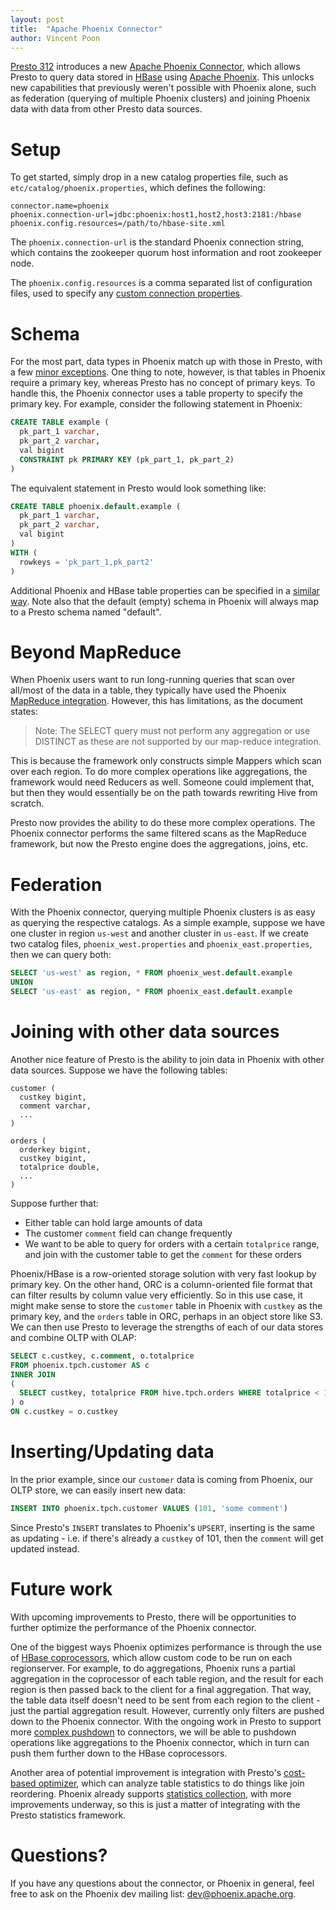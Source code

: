 ```yaml
---
layout: post
title:  "Apache Phoenix Connector"
author: Vincent Poon
---
```


[Presto 312]({{site.url}}/docs/current/release/release-312.html)
introduces a new [Apache Phoenix Connector]({{site.url}}/docs/current/connector/phoenix.html), 
which allows Presto to query data stored in [HBase](https://hbase.apache.org/)
using [Apache Phoenix](https://phoenix.apache.org/).  This unlocks new capabilities that previously
weren't possible with Phoenix alone, such as federation (querying of multiple Phoenix clusters) and
joining Phoenix data with data from other Presto data sources.

# Setup
To get started, simply drop in a new catalog properties file, such as `etc/catalog/phoenix.properties`,
which defines the following:

```
connector.name=phoenix
phoenix.connection-url=jdbc:phoenix:host1,host2,host3:2181:/hbase
phoenix.config.resources=/path/to/hbase-site.xml
```

The `phoenix.connection-url` is the standard Phoenix connection string, which contains the zookeeper
quorum host information and root zookeeper node.

The `phoenix.config.resources` is a comma separated list of configuration files, used to specify any
[custom connection properties](https://phoenix.apache.org/tuning.html).

# Schema
For the most part, data types in Phoenix match up with those in Presto, with a few
[minor exceptions]({{site.url}}/docs/current/connector/phoenix.html#data-types).  One thing
to note, however, is that tables in Phoenix require a primary key, whereas Presto has no concept of
primary keys.  To handle this, the Phoenix connector uses a table property to specify the primary key. 
For example, consider the following statement in Phoenix:

```sql
CREATE TABLE example (
  pk_part_1 varchar,
  pk_part_2 varchar,
  val bigint
  CONSTRAINT pk PRIMARY KEY (pk_part_1, pk_part_2)
)
```
The equivalent statement in Presto would look something like:

```sql
CREATE TABLE phoenix.default.example (
  pk_part_1 varchar,
  pk_part_2 varchar,
  val bigint
)
WITH (
  rowkeys = 'pk_part_1,pk_part2'
)
```

Additional Phoenix and HBase table properties can be specified in a 
[similar way]({{site.url}}/docs/current/connector/phoenix.html#table-properties-phoenix). 
Note also that the default (empty) schema in Phoenix will always map to a Presto schema named "default".

# Beyond MapReduce
When Phoenix users want to run long-running queries that scan over all/most of the data in a table,
they typically have used the Phoenix [MapReduce integration](https://phoenix.apache.org/phoenix_mr.html). 
However, this has limitations, as the document states:

>Note: The SELECT query must not perform any aggregation or use DISTINCT as these are not supported by our map-reduce integration.

This is because the framework only constructs simple Mappers which scan over each region.  To
do more complex operations like aggregations, the framework would need Reducers as well.
Someone could implement that, but then they would essentially be on the path towards rewriting
Hive from scratch.

Presto now provides the ability to do these more complex operations.  The Phoenix connector
performs the same filtered scans as the MapReduce framework, but now the Presto engine does
the aggregations, joins, etc.

# Federation
With the Phoenix connector, querying multiple Phoenix clusters is as easy as querying the
respective catalogs.  As a simple example, suppose we have one cluster in region `us-west` and
another cluster in `us-east`.  If we create two catalog files, `phoenix_west.properties` and
`phoenix_east.properties`, then we can query both:

```sql
SELECT 'us-west' as region, * FROM phoenix_west.default.example
UNION
SELECT 'us-east' as region, * FROM phoenix_east.default.example
```

# Joining with other data sources
Another nice feature of Presto is the ability to join data in Phoenix with other data sources.
Suppose we have the following tables:

```
customer (
  custkey bigint,
  comment varchar,
  ...
)
```
```
orders (
  orderkey bigint,
  custkey bigint,
  totalprice double,
  ...
)
```
Suppose further that:

* Either table can hold large amounts of data
* The customer `comment` field can change frequently
* We want to be able to query for orders with a certain `totalprice` range, and join with the
customer table to get the `comment` for these orders

Phoenix/HBase is a row-oriented storage solution with very fast lookup by primary key.  On the
other hand, ORC is a column-oriented file format that can filter results by column value very
efficiently.  So in this use case, it might make sense to store the `customer` table in Phoenix
with `custkey` as the primary key, and the `orders` table in ORC, perhaps in an object store like
S3.  We can then use Presto to leverage the strengths of each of our data stores and combine OLTP
with OLAP:

```sql
SELECT c.custkey, c.comment, o.totalprice
FROM phoenix.tpch.customer AS c
INNER JOIN
(
  SELECT custkey, totalprice FROM hive.tpch.orders WHERE totalprice < 100
) o
ON c.custkey = o.custkey
```

# Inserting/Updating data
In the prior example, since our `customer` data is coming from Phoenix, our OLTP store, we can
easily insert new data:

```sql
INSERT INTO phoenix.tpch.customer VALUES (101, 'some comment')
```
Since Presto's `INSERT` translates to Phoenix's `UPSERT`, inserting is the same as updating - i.e.
if there's already a `custkey` of 101, then the `comment` will get updated instead.

# Future work
With upcoming improvements to Presto, there will be opportunities to further optimize the performance
of the Phoenix connector.

One of the biggest ways Phoenix optimizes performance is through the use of 
[HBase coprocessors](https://www.3pillarglobal.com/insights/hbase-coprocessors), which allow custom
code to be run on each regionserver.  For example, to do aggregations, Phoenix runs a partial
aggregation in the coprocessor of each table region, and the result for each region is then passed
back to the client for a final aggregation.  That way, the table data itself doesn't need to be
sent from each region to the client - just the partial aggregation result.  However, currently only
filters are pushed down to the Phoenix connector.  With the ongoing work in Presto to support more
[complex pushdown]({{site.github_repo_url}}/issues/18) to connectors, we will be able to
pushdown operations like aggregations to the Phoenix connector, which in turn can push them further
down to the HBase coprocessors.

Another area of potential improvement is integration with Presto's 
[cost-based optimizer](https://www.starburstdata.com/technical-blog/introduction-to-presto-cost-based-optimizer/),
which can analyze table statistics to do things like join reordering. Phoenix already supports
[statistics collection](https://phoenix.apache.org/update_statistics.html), with more improvements
underway, so this is just a matter of integrating with the Presto statistics framework.

# Questions?
If you have any questions about the connector, or Phoenix in general, feel free to ask on the
Phoenix dev mailing list: [dev@phoenix.apache.org](mailto:dev@phoenix.apache.org).
